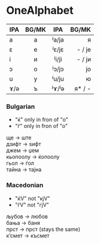 # OneAlphabet

| IPA |  BG/MK | IPA    | BG/MK |
|-----|:-------:|:------:|----:
| a   | а       | ʲa/ja  | я |
| ɛ   | е       | ʲɛ/jɛ  | - / је |
| i   | и       | ʲi/ji   | - / ји |
| ɔ   | о       | ʲɔ/jɔ  | јо|
| u	  | у       | ʲu/ju	 | ю |
| ɤ/ə | ъ       | ʲɤ/ʲə  | я* / -|



### Bulgarian
- "ќ" only in fron of "o"
- "ѓ" only in fron of "o"

ще -> ште   
дзифт -> ѕифт   
джем -> џем   
кьопоолу -> ќопоолу   
гьол -> ѓол   
тайна -> тајна


### Macedonian
- "ќV" not "кјV"
- "ѓV" not "гјV"

љубов -> любов   
бања -> баня   
прст -> прст (stays the same)    
к’смет -> късмет
